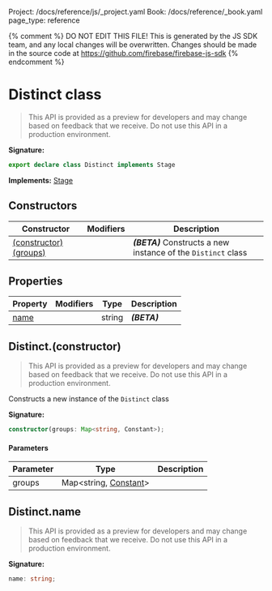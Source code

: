 Project: /docs/reference/js/_project.yaml
Book: /docs/reference/_book.yaml
page_type: reference

{% comment %}
DO NOT EDIT THIS FILE!
This is generated by the JS SDK team, and any local changes will be
overwritten. Changes should be made in the source code at
https://github.com/firebase/firebase-js-sdk
{% endcomment %}

# Distinct class
> This API is provided as a preview for developers and may change based on feedback that we receive. Do not use this API in a production environment.
> 


<b>Signature:</b>

```typescript
export declare class Distinct implements Stage 
```
<b>Implements:</b> [Stage](./firestore_.stage.md#stage_interface)

## Constructors

|  Constructor | Modifiers | Description |
|  --- | --- | --- |
|  [(constructor)(groups)](./firestore_.distinct.md#distinctconstructor) |  | <b><i>(BETA)</i></b> Constructs a new instance of the <code>Distinct</code> class |

## Properties

|  Property | Modifiers | Type | Description |
|  --- | --- | --- | --- |
|  [name](./firestore_.distinct.md#distinctname) |  | string | <b><i>(BETA)</i></b> |

## Distinct.(constructor)

> This API is provided as a preview for developers and may change based on feedback that we receive. Do not use this API in a production environment.
> 

Constructs a new instance of the `Distinct` class

<b>Signature:</b>

```typescript
constructor(groups: Map<string, Constant>);
```

#### Parameters

|  Parameter | Type | Description |
|  --- | --- | --- |
|  groups | Map&lt;string, [Constant](./firestore_.constant.md#constant_class)<!-- -->&gt; |  |

## Distinct.name

> This API is provided as a preview for developers and may change based on feedback that we receive. Do not use this API in a production environment.
> 

<b>Signature:</b>

```typescript
name: string;
```
